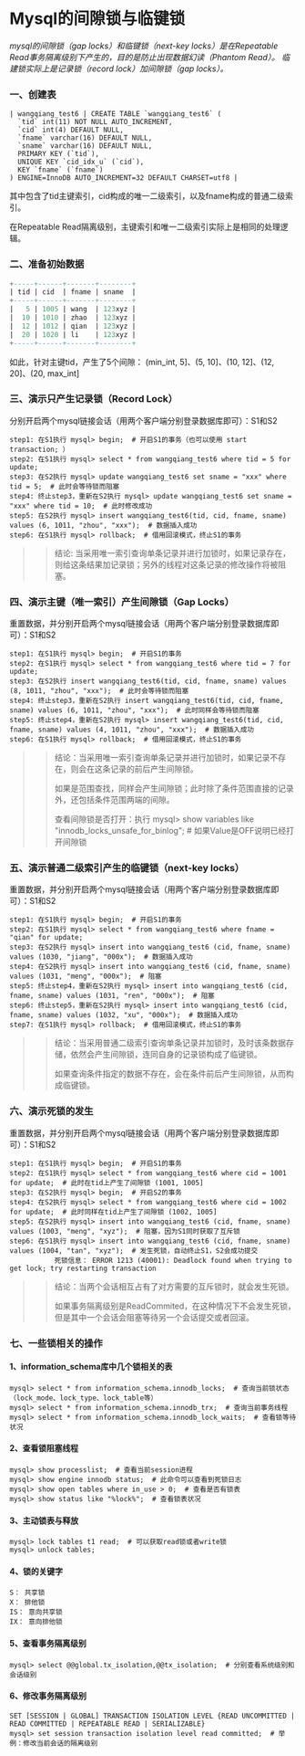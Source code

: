 # Mysql的间隙锁与临键锁

*mysql的间隙锁（gap locks）和临键锁（next-key locks）是在Repeatable Read事务隔离级别下产生的，目的是防止出现数据幻读（Phantom Read）。*
*临建锁实际上是记录锁（record lock）加间隙锁（gap locks）。*

### 一、创建表

```mysql
| wangqiang_test6 | CREATE TABLE `wangqiang_test6` (
  `tid` int(11) NOT NULL AUTO_INCREMENT,
  `cid` int(4) DEFAULT NULL,
  `fname` varchar(16) DEFAULT NULL,
  `sname` varchar(16) DEFAULT NULL,
  PRIMARY KEY (`tid`),
  UNIQUE KEY `cid_idx_u` (`cid`),
  KEY `fname` (`fname`)
) ENGINE=InnoDB AUTO_INCREMENT=32 DEFAULT CHARSET=utf8 |
```

其中包含了tid主键索引，cid构成的唯一二级索引，以及fname构成的普通二级索引。

在Repeatable Read隔离级别，主键索引和唯一二级索引实际上是相同的处理逻辑。

### 二、准备初始数据

```sql
+-----+------+-------+--------+
| tid | cid  | fname | sname  |
+-----+------+-------+--------+
|   5 | 1005 | wang  | 123xyz |
|  10 | 1010 | zhao  | 123xyz |
|  12 | 1012 | qian  | 123xyz |
|  20 | 1020 | li    | 123xyz |
+-----+------+-------+--------+
```

如此，针对主键tid，产生了5个间隙： (min_int, 5]、(5, 10]、(10, 12]、(12, 20]、(20, max_int]

### 三、演示只产生记录锁（Record Lock）

分别开启两个mysql链接会话（用两个客户端分别登录数据库即可）：S1和S2

```shell
step1: 在S1执行 mysql> begin;  # 开启S1的事务（也可以使用 start transaction; ）
step2: 在S1执行 mysql> select * from wangqiang_test6 where tid = 5 for update;
step3: 在S2执行 mysql> update wangqiang_test6 set sname = "xxx" where tid = 5;  # 此时会等待锁而阻塞
step4: 终止step3，重新在S2执行 mysql> update wangqiang_test6 set sname = "xxx" where tid = 10;  # 此时修改成功
step5: 在S2执行 mysql> insert wangqiang_test6(tid, cid, fname, sname) values (6, 1011, "zhou", "xxx");  # 数据插入成功
step6: 在S1执行 mysql> rollback;  # 借用回滚模式，终止S1的事务
```

>>结论: 当采用唯一索引查询单条记录并进行加锁时，如果记录存在，则给这条结果加记录锁；另外的线程对这条记录的修改操作将被阻塞。

### 四、演示主键（唯一索引）产生间隙锁（Gap Locks）

重置数据，并分别开启两个mysql链接会话（用两个客户端分别登录数据库即可）：S1和S2

```shell
step1: 在S1执行 mysql> begin;  # 开启S1的事务
step2: 在S1执行 mysql> select * from wangqiang_test6 where tid = 7 for update;
step3: 在S2执行 insert wangqiang_test6(tid, cid, fname, sname) values (8, 1011, "zhou", "xxx");  # 此时会等待锁而阻塞
step4: 终止step3，重新在S2执行 insert wangqiang_test6(tid, cid, fname, sname) values (6, 1011, "zhou", "xxx");  # 此时同样会等待锁而阻塞
step5: 终止step4，重新在S2执行 mysql> insert wangqiang_test6(tid, cid, fname, sname) values (4, 1011, "zhou", "xxx");  # 数据插入成功
step6: 在S1执行 mysql> rollback;  # 借用回滚模式，终止S1的事务
```

>>结论：当采用唯一索引查询单条记录并进行加锁时，如果记录不存在，则会在这条记录的前后产生间隙锁。
>>
>>如果是范围查找，同样会产生间隙锁；此时除了条件范围直接的记录外，还包括条件范围两端的间隙。
>>
>>查看间隙锁是否打开：执行 mysql> show variables like "innodb_locks_unsafe_for_binlog";  # 如果Value是OFF说明已经打开间隙锁

### 五、演示普通二级索引产生的临键锁（next-key locks）

重置数据，并分别开启两个mysql链接会话（用两个客户端分别登录数据库即可）：S1和S2

```shell
step1: 在S1执行 mysql> begin;  # 开启S1的事务
step2: 在S1执行 mysql> select * from wangqiang_test6 where fname = "qian" for update;
step3: 在S2执行 mysql> insert into wangqiang_test6 (cid, fname, sname) values (1030, "jiang", "000x");  # 数据插入成功
step4: 在S2执行 mysql> insert into wangqiang_test6 (cid, fname, sname) values (1031, "meng", "000x");  # 阻塞
step5: 终止step4，重新在S2执行 mysql> insert into wangqiang_test6 (cid, fname, sname) values (1031, "ren", "000x");  # 阻塞
step6: 终止step5，重新在S2执行 mysql> insert into wangqiang_test6 (cid, fname, sname) values (1032, "xu", "000x");  # 数据插入成功
step7: 在S1执行 mysql> rollback;  # 借用回滚模式，终止S1的事务
```

>>结论：当采用普通二级索引查询单条记录并加锁时，及时该条数据存储，依然会产生间隙锁，连同自身的记录锁构成了临键锁。
>>
>>如果查询条件指定的数据不存在，会在条件前后产生间隙锁，从而构成临键锁。

### 六、演示死锁的发生

重置数据，并分别开启两个mysql链接会话（用两个客户端分别登录数据库即可）：S1和S2

```shell
step1: 在S1执行 mysql> begin;  # 开启S1的事务
step2: 在S1执行 mysql> select * from wangqiang_test6 where cid = 1001 for update;  # 此时在tid上产生了间隙锁 (1001, 1005]
step3: 在S2执行 mysql> begin;  # 开启S2的事务
step4: 在S2执行 mysql> select * from wangqiang_test6 where cid = 1002 for update;  # 此时同样在tid上产生了间隙锁 (1002, 1005]
step5: 在S2执行 mysql> insert into wangqiang_test6 (cid, fname, sname) values (1003, "meng", "xyz");  # 阻塞，因为S1同时获取了互斥锁
step6: 在S1执行 mysql> insert into wangqiang_test6 (cid, fname, sname) values (1004, "tan", "xyz");  # 发生死锁，自动终止S1，S2会成功提交
           死锁信息： ERROR 1213 (40001): Deadlock found when trying to get lock; try restarting transaction
```

>>结论：当两个会话相互占有了对方需要的互斥锁时，就会发生死锁。
>>
>>如果事务隔离级别是ReadCommited，在这种情况下不会发生死锁，但是其中一个会话会阻塞等待另一个会话提交或者回滚。

### 七、一些锁相关的操作

#### 1、information_schema库中几个锁相关的表

```mysql
mysql> select * from information_schema.innodb_locks;  # 查询当前锁状态（lock_mode、lock_type、lock_table等）
mysql> select * from information_schema.innodb_trx;  # 查询当前事务线程
mysql> select * from information_schema.innodb_lock_waits;  # 查看锁等待状况
```

#### 2、查看锁阻塞线程

```mysql
mysql> show processlist;  # 查看当前session进程
mysql> show engine innodb status;  # 此命令可以查看到死锁日志
mysql> show open tables where in_use > 0;  # 查看是否有锁表
mysql> show status like "%lock%";  # 查看锁表状况
```

#### 3、主动锁表与释放

```mysql
mysql> lock tables t1 read;  # 可以获取read锁或者write锁
mysql> unlock tables;
```

#### 4、锁的关键字

```shell
S： 共享锁
X： 排他锁
IS： 意向共享锁
IX： 意向排他锁
```

#### 5、查看事务隔离级别

```mysql
mysql> select @@global.tx_isolation,@@tx_isolation;  # 分别查看系统级别和会话级别
```

#### 6、修改事务隔离级别

```mysql
SET [SESSION | GLOBAL] TRANSACTION ISOLATION LEVEL {READ UNCOMMITTED | READ COMMITTED | REPEATABLE READ | SERIALIZABLE}
mysql> set session transaction isolation level read committed;  # 举例：修改当前会话的隔离级别
```